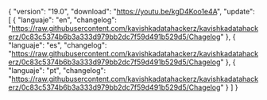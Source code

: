 { "version": "19.0",
    "download": "https://youtu.be/kgD4Koo1e4A",
     "update":
     [ { "languaje": "en",
         "changelog": "https://raw.githubusercontent.com/kavishkadatahackerz/kavishkadatahackerz/0c83c5374b6b3a333d979bb2dc7f59d491b529d5/Chagelog" },
          { "languaje": "es",
         "changelog": "https://raw.githubusercontent.com/kavishkadatahackerz/kavishkadatahackerz/0c83c5374b6b3a333d979bb2dc7f59d491b529d5/Chagelog" },
        { "languaje": "pt", "changelog": "https://raw.githubusercontent.com/kavishkadatahackerz/kavishkadatahackerz/0c83c5374b6b3a333d979bb2dc7f59d491b529d5/Chagelog"
   }
   ]
 }
